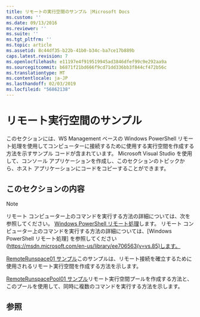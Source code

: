 ```yaml
---
title: リモートの実行空間のサンプル |Microsoft Docs
ms.custom: ''
ms.date: 09/13/2016
ms.reviewer: ''
ms.suite: ''
ms.tgt_pltfrm: ''
ms.topic: article
ms.assetid: 8c44df35-b22b-41b0-b34c-ba7ce17b889b
caps.latest.revision: 7
ms.openlocfilehash: e11197e4f919519945ad3846dfef99c9e292aa9a
ms.sourcegitcommit: b6871f21bd666f9cd71dd336bb3f844cf472b56c
ms.translationtype: MT
ms.contentlocale: ja-JP
ms.lasthandoff: 02/03/2019
ms.locfileid: "56862138"
---
```

# <a name="remote-runspace-samples"></a>リモート実行空間のサンプル

このセクションには、WS Management ベースの Windows PowerShell リモート処理を使用してコンピューターに接続するために使用する実行空間を作成する方法を示すサンプル コードが含まれています。 Microsoft Visual Studio を使用して、コンソール アプリケーションを作成し、このセクションのトピックから、ホスト アプリケーションにコードをコピーすることができます。

## <a name="in-this-section"></a>このセクションの内容

> [!NOTE]
> リモート コンピューター上のコマンドを実行する方法の詳細については、次を参照してください。 [Windows PowerShell リモート処理](https://msdn.microsoft.com/en-us/library/ee706563(v=vs.85).aspx)します。
> リモート コンピューター上のコマンドを実行する方法の詳細については、[Windows PowerShell リモート処理] を参照してください (https://msdn.microsoft.com/en-us/library/ee706563(v=vs.85)します。

 [RemoteRunspace01 サンプル](./remoterunspace01-sample.md)このサンプルは、リモート接続を確立するために使用されるリモート実行空間を作成する方法を示します。

 [RemoteRunspacePool01 サンプル](./remoterunspacepool01-sample.md)リモート実行空間プールを作成する方法と、このプールを使用して、同時に複数のコマンドを実行する方法を示します。

## <a name="see-also"></a>参照
